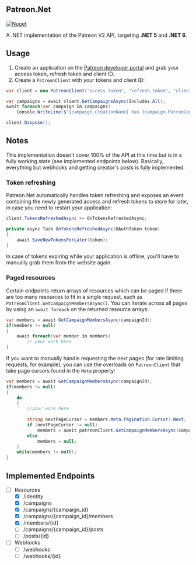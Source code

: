 ## Patreon.Net
[![Nuget](https://img.shields.io/nuget/v/Patreon.Net?color=%23ff424d)](https://www.nuget.org/packages/Patreon.Net)

A .NET implementation of the Patreon V2 API, targeting **.NET 5** and **.NET 6**.

## Usage
1. Create an application on the [Patreon developer portal](https://www.patreon.com/portal/registration/register-clients) and grab your access token, refresh token and client ID.
2. Create a `PatreonClient` with your tokens and client ID:
```csharp
var client = new PatreonClient("access token", "refresh token", "client id");

var campaigns = await client.GetCampaignsAsync(Includes.All);
await foreach(var campaign in campaigns)
    Console.WriteLine($"{campaign.CreationName} has {campaign.PatronCount} patrons");

client.Dispose();
```

## Notes
This implementation doesn't cover 100% of the API at this time but is in a fully working state (see implemented endpoints below).
Basically, everything but webhooks and getting creator's posts is fully implemented.

### Token refreshing
Patreon.Net automatically handles token refreshing and exposes an event containing the newly generated access and refresh tokens to store for later, in case you need to restart your application:
```csharp
client.TokensRefreshedAsync += OnTokensRefreshedAsync;

private async Task OnTokensRefreshedAsync(OAuthToken token)
{
    await SaveNewTokensForLater(token);
}
```
In case of tokens expiring while your application is offline, you'll have to manually grab them from the website again.

### Paged resources
Certain endpoints return arrays of resources which can be paged if there are too many resources to fit in a single request, such as `PatreonClient.GetCampaignMembersAsync()`. You can iterate across all pages by using an `await foreach` on the returned resource arrays:
```csharp
var members = await GetCampaignMembersAsync(campaignId);
if(members != null)
{
    await foreach(var member in members)
        // your work here
}
```
If you want to manually handle requesting the next pages (for rate limiting requests, for example), you can use the overloads on `PatreonClient` that take page cursors found in the `Meta` property:
```csharp
var members = await GetCampaignMembersAsync(campaignId);
if(members != null)
{
    do
    {
        //your work here
        
        string nextPageCursor = members.Meta.Pagination.Cursor?.Next;
        if (nextPageCursor != null)
            members = await patreonClient.GetCampaignMembersAsync(campaignId, nextPageCursor);
        else
            members = null;
    }
    while(members != null);
}
```

## Implemented Endpoints

- [ ] Resources
  - [x] /identity
  - [x] /campaigns
  - [x] /campaigns/{campaign_id}
  - [x] /campaigns/{campaign_id}/members
  - [x] /members/{id}
  - [ ] /campaigns/{campaign_id}/posts
  - [ ] /posts/{id}
- [ ] Webhooks
  - [ ] /webhooks 
  - [ ] /webhooks/{id}
